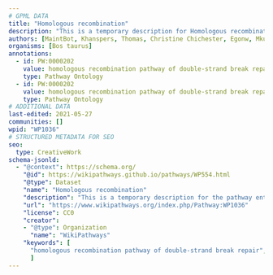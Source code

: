 ```yaml
---
# GPML DATA
title: "Homologous recombination"
description: "This is a temporary description for Homologous recombination"
authors: [MaintBot, Khanspers, Thomas, Christine Chichester, Egonw, Mkutmon, Eweitz]
organisms: [Bos taurus]
annotations:
  - id: PW:0000202
    value: homologous recombination pathway of double-strand break repair
    type: Pathway Ontology
  - id: PW:0000202
    value: homologous recombination pathway of double-strand break repair
    type: Pathway Ontology
# ADDITIONAL DATA
last-edited: 2021-05-27
communities: []
wpid: "WP1036"
# STRUCTURED METADATA FOR SEO
seo:
  type: CreativeWork
schema-jsonld:
  - "@context": https://schema.org/
    "@id": https://wikipathways.github.io/pathways/WP554.html
    "@type": Dataset
    "name": "Homologous recombination"
    "description": "This is a temporary description for the pathway entitled: Homologous recombination"
    "url": "https://www.wikipathways.org/index.php/Pathway:WP1036"
    "license": CC0
    "creator":
    - "@type": Organization
      "name": "WikiPathways"
    "keywords": [
      "homologous recombination pathway of double-strand break repair", "homologous recombination pathway of double-strand break repair",
      ]
---
```

